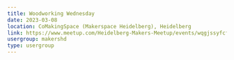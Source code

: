 ```yaml
---
title: Woodworking Wednesday
date: 2023-03-08
location: CoMakingSpace (Makerspace Heidelberg), Heidelberg
link: https://www.meetup.com/Heidelberg-Makers-Meetup/events/wqgjssyfcfblb/
usergroup: makershd
type: usergroup
---
```

